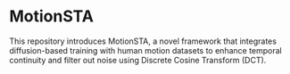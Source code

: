 # MotionSTA
This repository introduces MotionSTA, a novel framework that integrates diffusion-based training with human motion datasets to enhance temporal continuity and filter out noise using Discrete Cosine Transform (DCT).

